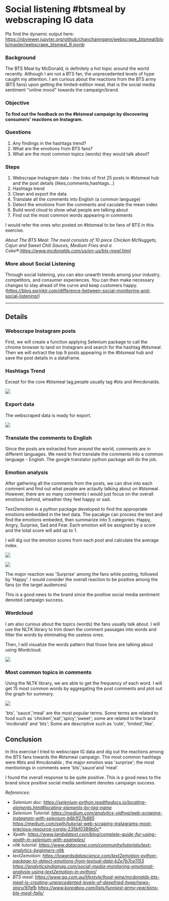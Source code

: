 # Social listening #btsmeal by webscraping IG data

Pls find the dynamic output here: https://nbviewer.jupyter.org/github/chanchanngann/webscrape_btsmeal/blob/master/webscrape_btsmeal_R.ipynb

### Background
The BTS Meal by McDonald, is definitely a hot topic around the world recently. Although I am not a BTS fan, the unprecedented levels of hype caught my attention. I am curious about the reactions from the BTS army (BTS fans) upon getting the limited-edition meal, that is the social media sentiment "online mood" towards the campaign/brand.

### Objective
__To find out the feedback on the #btsmeal campaign by discovering consumers' reactions on Instagram.__


### Questions
1. Any findings in the hashtags trend?
2. What are the emotions from BTS fans?
3. What are the most common topics (words) they would talk about?

### Steps
1. Webscrape Instagram data - the links of first 25 posts in #btsmeal hub and the post details (likes,comments,hashtags...)
2. Hashtags trend
3. Clean and export the data
4. Translate all the comments into English (a common language)
5. Detect the emotions from the comments and caculate the mean index
6. Build word cloud to show what people are talking about
7. Find out the most common words appearing in comments

I would refer the ones who posted on #btsmeal to be fans of BTS in this exercise.

*About The BTS Meal: The meal consists of 10 piece Chicken McNuggets, Cajun and Sweet Chili Sauces, Medium Fries and a Coke®.https://www.mcdonalds.com/us/en-us/bts-meal.html*

### More about Social Listening

Through social listening, you can also unearth trends among your industry, competitors, and consumer experiences. You can then make necessary changes to stay ahead of the curve and keep customers happy. (https://blog.sprinklr.com/difference-between-social-monitoring-and-social-listening/)

***
## Details

### Webscrape Instagram posts

First, we will create a function applying Selenium package to call the chrome browser to land on Instagram and search for the hashtag #btsmeal. Then we will extract the top 9 posts appearing in the #btsmeal hub and save the post details in a dataframe.

### Hashtags Trend

Except for the core #btsmeal tag,people usually tag #bts and #mcdonalds.

![](https://github.com/chanchanngann/webscrape_btsmeal/blob/master/images/01_hashtags.png)

### Export data

The webscraped data is ready for export.

![](https://github.com/chanchanngann/webscrape_btsmeal/blob/master/images/02_data.PNG)

### Translate the comments to English

Since the posts are extracted from around the world, comments are in different languages. We need to first translate the comments into a common language - English.
The google translator python package will do the job.

### Emotion analysis

After gathering all the comments from the posts, we can dive into each comment and find out what people are actaully talking about on #btsmeal. However, there are so many comments I would just focus on the overall emotions behind, wheather they feel happy or sad.

Text2emotion is a python package developed to find the appropriate emotions embedded in the text data. The pacakge can process the text and find the emotions embeded, then summarize into 5 categories: Happy, Angry, Surprise, Sad and Fear. Each emotion will be assigned by a score and the total score will add up to 1.

I will dig out the emotion scores from each post and calculate the average index.

![](https://github.com/chanchanngann/webscrape_btsmeal/blob/master/images/03_emotions.png)

![](https://github.com/chanchanngann/webscrape_btsmeal/blob/master/images/04_emotions_radar.png)

The major reaction was 'Surprise' among the fans while posting, followed by 'Happy'. I would consider the overall reaction to be positive among the fans (or the target audiences)

This is a good news to the brand since the positive social media sentiment denoted campaign success.

### Wordcloud

I am also curious about the topics (words) the fans usually talk about. I will use the NLTK library to trim down the comment passages into words and filter the words by eliminating the useless ones.

Then, I will visualize the words pattern that those fans are talking about using Wordcloud.

![](https://github.com/chanchanngann/webscrape_btsmeal/blob/master/images/05_wordcloud.png)

### Most common topics in comments

Using the NLTK library, we are able to get the frequency of each word. I will get 15 most common words by aggregating the post comments and plot out the graph for summary.

![](https://github.com/chanchanngann/webscrape_btsmeal/blob/master/images/06_mostcommonwords.png)

'bts', 'sauce','meal' are the most popular terms. Some terms are related to food such as 'chicken','eat','spicy','sweet'; some are related to the brand 'mcdonald' and 'bts'; Some are descriptive such as 'cute', 'limited','like'.

## Conclusion

In this exercise I tried to webscrape IG data and dig out the reactions among the BTS fans towards the #btsmeal campaign. The most common hashtags were #bts and #mcdonalds ; the major emotion was 'surprise'; the most mentionings in comments were 'bts','sauce'and 'meal'.

I found the overall response to be quite positive. This is a good news to the brand since positive social media sentiment denotes campaign success.

*References:*


- *Selenium doc: https://selenium-python.readthedocs.io/locating-elements.html#locating-elements-by-tag-name*
- *Selenium Tutorial: https://medium.com/analytics-vidhya/web-scraping-instagram-with-selenium-b6b1f27b885*
https://medium.com/swlh/tutorial-web-scraping-instagrams-most-precious-resource-corgis-235bf0389b0c*
- *Xpath: https://www.lambdatest.com/blog/complete-guide-for-using-xpath-in-selenium-with-examples/*
- *nltk tutorial: https://www.datacamp.com/community/tutorials/text-analytics-beginners-nltk*
- *text2emotion: https://towardsdatascience.com/text2emotion-python-package-to-detect-emotions-from-textual-data-b2e7b7ce1153*
*https://analyticsindiamag.com/social-media-monitoring-emotional-analysis-using-text2emotion-in-python/*
- *BTS meal: https://www.gq.com.au/lifestyle/food-wine/mcdonalds-bts-meal-is-creating-unprecedented-levels-of-deepfried-hype/news-story/97afb*
*https://www.koreaboo.com/lists/funniest-army-reactions-bts-meal-fails/*


